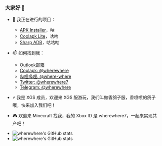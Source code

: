 ### 大家好 👋

- 🔭 我正在进行的项目：
  - [APK Installer](https://github.com/Paving-Base/APK-Installer)，咕
  - [Coolapk Lite](https://github.com/Coolapk-UWP/Coolapk-Lite)，咕咕
  - [Sharp ADB](https://github.com/SharpAdb/AdvancedSharpAdbClient)，咕咕咕

- 📫 如何找到我：
  - [Outlook邮箱](mailto:wherewhere7@outlook.com)
  - [Coolapk: @wherewhere](https://www.coolapk.com/536381)
  - [哔哩哔哩: @where-where](https://space.bilibili.com/266112738)
  - [Twitter: @wherewhere7](https://twitter.com/wherewhere7)
  - [Telegram: @wherewhere](https://t.me/wherewhere)
  
- ⚡ 我是 XGS 成员，欢迎来 XGS 服游玩，我们叫做香鸽子服，香喷喷的鸽子哦，快来加入我们吧！

- 🎮 欢迎来 Minecraft 找我，我的 Xbox ID 是 wherewhere7，一起来实现共产吧！

- <picture>
    <source media="(prefers-color-scheme: light)"
      srcset="https://github-readme-stats.vercel.app/api?username=wherewhere&show_icons=true&count_private=true&locale=cn">
    <source media="(prefers-color-scheme: dark)"
      srcset="https://github-readme-stats.vercel.app/api?username=wherewhere&theme=nord&show_icons=true&count_private=true&locale=cn">
    <img alt="wherewhere's GitHub stats"
      src="https://github-readme-stats.vercel.app/api?username=wherewhere&show_icons=true&count_private=true&locale=cn">
  </picture>

- <picture>
    <source media="(prefers-color-scheme: light)"
      srcset="https://github-readme-stats.vercel.app/api/top-langs/?username=wherewhere&layout=compact&show_icons=true&count_private=true&locale=cn">
    <source media="(prefers-color-scheme: dark)"
      srcset="https://github-readme-stats.vercel.app/api/top-langs/?username=wherewhere&layout=compact&theme=nord&show_icons=true&count_private=true&locale=cn">
    <img alt="wherewhere's GitHub stats"
      src="https://github-readme-stats.vercel.app/api/top-langs/?username=wherewhere&layout=compact&show_icons=true&count_private=true&locale=cn">
  </picture>

<!--
**wherewhere/wherewhere** is a ✨ _special_ ✨ repository because its `README.md` (this file) appears on your GitHub profile.

Here are some ideas to get you started:

- 🔭 I’m currently working on ...
- 🌱 I’m currently learning ...
- 👯 I’m looking to collaborate on ...
- 🤔 I’m looking for help with ...
- 💬 Ask me about ...
- 📫 How to reach me: ...
- 😄 Pronouns: ...
- ⚡ Fun fact: ...
-->
